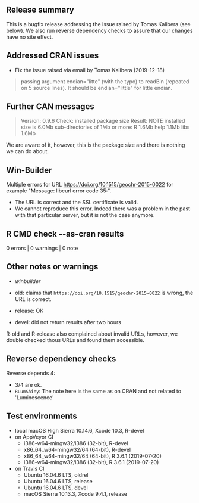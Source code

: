 ## Release summary

This is a bugfix release addressing the issue raised by Tomas Kalibera (see below).
We also run reverse dependency checks to assure that our changes have no site effect. 

## Addressed CRAN issues

* Fix the issue raised via email by Tomas Kalibera (2019-12-18)

>  passing argument endian="litte" (with the typo) to readBin (repeated on 5 source lines). 
> It should be endian="little" for little endian. 

## Further CAN messages

> Version: 0.9.6
> Check: installed package size 
> Result: NOTE 
>     installed size is 6.0Mb
>     sub-directories of 1Mb or more:
>     R 1.6Mb
>     help 1.1Mb
>     libs 1.6Mb 

We are aware of it, however, this is the package size and there is nothing we can 
do about.

## Win-Builder

Multiple errors for URL https://doi.org/10.1515/geochr-2015-0022 for example
"Message: libcurl error code 35:". 

* The URL is correct and the SSL certificate is valid. 
* We cannot reproduce this error. Indeed there was a problem in the past with that particular server, 
but it is not the case anymore.

## R CMD check --as-cran results

0 errors | 0 warnings | 0 note

## Other notes or warnings

* *winbuilder* 

* old: claims that `https://doi.org/10.1515/geochr-2015-0022` is wrong, the URL is correct.
* release: OK
* devel: did not return results after two hours

R-old and R-release also complained about invalid URLs, however, we double 
checked thous URLs and found them accessible. 

## Reverse dependency checks

Reverse depends 4: 

* 3/4 are ok. 
* `RLumShiny`: The note here is the same as on CRAN and not related to 'Luminescence'

## Test environments
* local macOS High Sierra 10.14.6, Xcode 10.3, R-devel
* on AppVeyor CI
    * i386-w64-mingw32/i386 (32-bit), R-devel
    * x86_64_w64-mingw32/64 (64-bit), R-devel
    * x86_64_w64-mingw32/64 (64-bit), R 3.6.1 (2019-07-20)
    * i386-w64-mingw32/i386 (32-bit), R 3.6.1 (2019-07-20)
* on Travis CI
    * Ubuntu 16.04.6 LTS, oldrel
    * Ubuntu 16.04.6 LTS, release
    * Ubuntu 16.04.6 LTS, devel
    * macOS Sierra 10.13.3, Xcode 9.4.1, release

